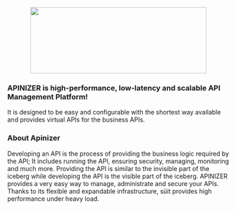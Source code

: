 <p align="center">
  <img width="400" height="150" src="https://user-images.githubusercontent.com/3893283/45227170-c26e1e00-b2c8-11e8-9dd6-f500385ac5e0.png">
</p>

### APINIZER is high-performance, low-latency and scalable API Management Platform!
It is designed to be easy and configurable with the shortest way available and provides virtual APIs for the business APIs.

### About Apinizer
Developing an API is the process of providing the business logic required by the API; It includes running the API, 
ensuring security, managing, monitoring and much more. Providing the API is similar to the invisible part of the iceberg 
while developing the API is the visible part of the iceberg. APINIZER provides a very easy way to manage, 
administrate and secure your APIs. Thanks to its flexible and expandable infrastructure, süit provides high performance under heavy load.
